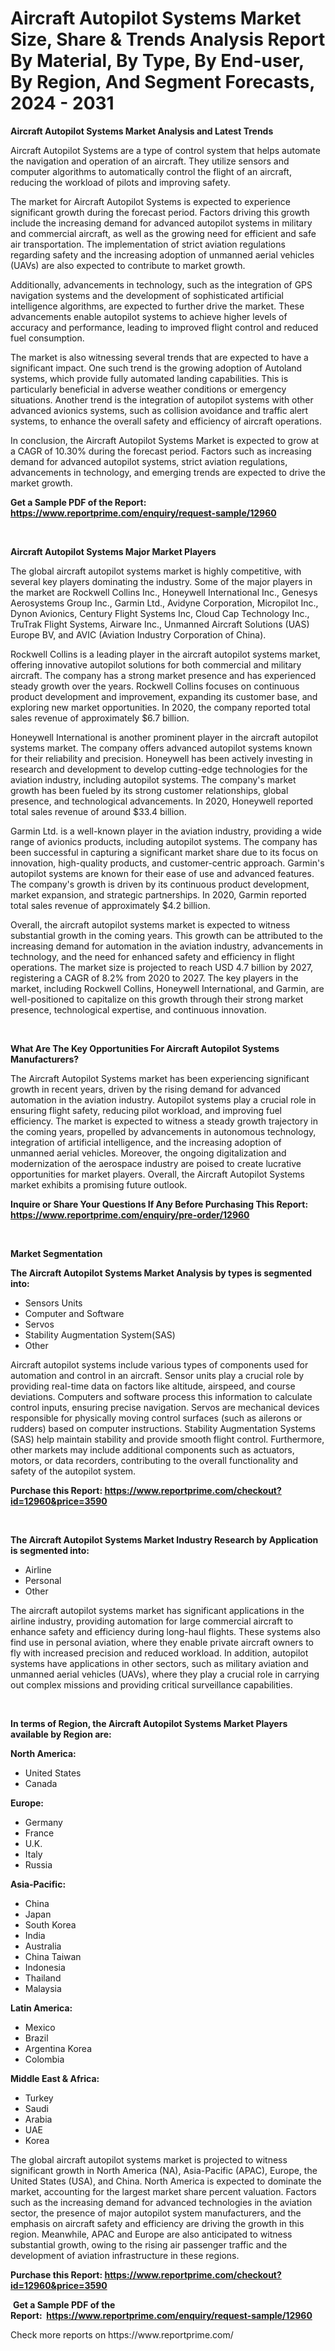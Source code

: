 <p><h1>Aircraft Autopilot Systems Market Size, Share & Trends Analysis Report By Material, By Type, By End-user, By Region, And Segment Forecasts, 2024 - 2031</h1></p><p><strong>Aircraft Autopilot Systems Market Analysis and Latest Trends</strong></p>
<p><p>Aircraft Autopilot Systems are a type of control system that helps automate the navigation and operation of an aircraft. They utilize sensors and computer algorithms to automatically control the flight of an aircraft, reducing the workload of pilots and improving safety.</p><p>The market for Aircraft Autopilot Systems is expected to experience significant growth during the forecast period. Factors driving this growth include the increasing demand for advanced autopilot systems in military and commercial aircraft, as well as the growing need for efficient and safe air transportation. The implementation of strict aviation regulations regarding safety and the increasing adoption of unmanned aerial vehicles (UAVs) are also expected to contribute to market growth.</p><p>Additionally, advancements in technology, such as the integration of GPS navigation systems and the development of sophisticated artificial intelligence algorithms, are expected to further drive the market. These advancements enable autopilot systems to achieve higher levels of accuracy and performance, leading to improved flight control and reduced fuel consumption.</p><p>The market is also witnessing several trends that are expected to have a significant impact. One such trend is the growing adoption of Autoland systems, which provide fully automated landing capabilities. This is particularly beneficial in adverse weather conditions or emergency situations. Another trend is the integration of autopilot systems with other advanced avionics systems, such as collision avoidance and traffic alert systems, to enhance the overall safety and efficiency of aircraft operations.</p><p>In conclusion, the Aircraft Autopilot Systems Market is expected to grow at a CAGR of 10.30% during the forecast period. Factors such as increasing demand for advanced autopilot systems, strict aviation regulations, advancements in technology, and emerging trends are expected to drive the market growth.</p></p>
<p><strong>Get a Sample PDF of the Report:&nbsp; <a href="https://www.reportprime.com/enquiry/request-sample/12960">https://www.reportprime.com/enquiry/request-sample/12960</a></strong></p>
<p>&nbsp;</p>
<p><strong>Aircraft Autopilot Systems Major Market Players</strong></p>
<p><p>The global aircraft autopilot systems market is highly competitive, with several key players dominating the industry. Some of the major players in the market are Rockwell Collins Inc., Honeywell International Inc., Genesys Aerosystems Group Inc., Garmin Ltd., Avidyne Corporation, Micropilot Inc., Dynon Avionics, Century Flight Systems Inc, Cloud Cap Technology Inc., TruTrak Flight Systems, Airware Inc., Unmanned Aircraft Solutions (UAS) Europe BV, and AVIC (Aviation Industry Corporation of China).</p><p>Rockwell Collins is a leading player in the aircraft autopilot systems market, offering innovative autopilot solutions for both commercial and military aircraft. The company has a strong market presence and has experienced steady growth over the years. Rockwell Collins focuses on continuous product development and improvement, expanding its customer base, and exploring new market opportunities. In 2020, the company reported total sales revenue of approximately $6.7 billion.</p><p>Honeywell International is another prominent player in the aircraft autopilot systems market. The company offers advanced autopilot systems known for their reliability and precision. Honeywell has been actively investing in research and development to develop cutting-edge technologies for the aviation industry, including autopilot systems. The company's market growth has been fueled by its strong customer relationships, global presence, and technological advancements. In 2020, Honeywell reported total sales revenue of around $33.4 billion.</p><p>Garmin Ltd. is a well-known player in the aviation industry, providing a wide range of avionics products, including autopilot systems. The company has been successful in capturing a significant market share due to its focus on innovation, high-quality products, and customer-centric approach. Garmin's autopilot systems are known for their ease of use and advanced features. The company's growth is driven by its continuous product development, market expansion, and strategic partnerships. In 2020, Garmin reported total sales revenue of approximately $4.2 billion.</p><p>Overall, the aircraft autopilot systems market is expected to witness substantial growth in the coming years. This growth can be attributed to the increasing demand for automation in the aviation industry, advancements in technology, and the need for enhanced safety and efficiency in flight operations. The market size is projected to reach USD 4.7 billion by 2027, registering a CAGR of 8.2% from 2020 to 2027. The key players in the market, including Rockwell Collins, Honeywell International, and Garmin, are well-positioned to capitalize on this growth through their strong market presence, technological expertise, and continuous innovation.</p></p>
<p>&nbsp;</p>
<p><strong>What Are The Key Opportunities For Aircraft Autopilot Systems Manufacturers?</strong></p>
<p><p>The Aircraft Autopilot Systems market has been experiencing significant growth in recent years, driven by the rising demand for advanced automation in the aviation industry. Autopilot systems play a crucial role in ensuring flight safety, reducing pilot workload, and improving fuel efficiency. The market is expected to witness a steady growth trajectory in the coming years, propelled by advancements in autonomous technology, integration of artificial intelligence, and the increasing adoption of unmanned aerial vehicles. Moreover, the ongoing digitalization and modernization of the aerospace industry are poised to create lucrative opportunities for market players. Overall, the Aircraft Autopilot Systems market exhibits a promising future outlook.</p></p>
<p><strong>Inquire or Share Your Questions If Any Before Purchasing This Report: <a href="https://www.reportprime.com/enquiry/pre-order/12960">https://www.reportprime.com/enquiry/pre-order/12960</a></strong></p>
<p>&nbsp;</p>
<p><strong>Market Segmentation</strong></p>
<p><strong>The Aircraft Autopilot Systems Market Analysis by types is segmented into:</strong></p>
<p><ul><li>Sensors Units</li><li>Computer and Software</li><li>Servos</li><li>Stability Augmentation System(SAS)</li><li>Other</li></ul></p>
<p><p>Aircraft autopilot systems include various types of components used for automation and control in an aircraft. Sensor units play a crucial role by providing real-time data on factors like altitude, airspeed, and course deviations. Computers and software process this information to calculate control inputs, ensuring precise navigation. Servos are mechanical devices responsible for physically moving control surfaces (such as ailerons or rudders) based on computer instructions. Stability Augmentation Systems (SAS) help maintain stability and provide smooth flight control. Furthermore, other markets may include additional components such as actuators, motors, or data recorders, contributing to the overall functionality and safety of the autopilot system.</p></p>
<p><strong>Purchase this Report:&nbsp;<a href="https://www.reportprime.com/checkout?id=12960&price=3590">https://www.reportprime.com/checkout?id=12960&price=3590</a></strong></p>
<p>&nbsp;</p>
<p><strong>The Aircraft Autopilot Systems Market Industry Research by Application is segmented into:</strong></p>
<p><ul><li>Airline</li><li>Personal</li><li>Other</li></ul></p>
<p><p>The aircraft autopilot systems market has significant applications in the airline industry, providing automation for large commercial aircraft to enhance safety and efficiency during long-haul flights. These systems also find use in personal aviation, where they enable private aircraft owners to fly with increased precision and reduced workload. In addition, autopilot systems have applications in other sectors, such as military aviation and unmanned aerial vehicles (UAVs), where they play a crucial role in carrying out complex missions and providing critical surveillance capabilities.</p></p>
<p>&nbsp;</p>
<p><strong>In terms of Region, the Aircraft Autopilot Systems Market Players available by Region are:</strong></p>
<p>
    <p> <strong> North America: </strong>
        <ul>
            <li>United States</li>
            <li>Canada</li>
        </ul>
        </p> 
    <p> <strong> Europe: </strong>
        <ul>
            <li>Germany</li>
            <li>France</li>
            <li>U.K.</li>
            <li>Italy</li>
            <li>Russia</li>
        </ul>
        </p> 
    <p> <strong> Asia-Pacific: </strong>
        <ul>
            <li>China</li>
            <li>Japan</li>
            <li>South Korea</li>
            <li>India</li>
            <li>Australia</li>
            <li>China Taiwan</li>
            <li>Indonesia</li>
            <li>Thailand</li>
            <li>Malaysia</li>
        </ul>
        </p> 
    <p> <strong> Latin America: </strong>
        <ul>
            <li>Mexico</li>
            <li>Brazil</li>
            <li>Argentina Korea</li>
            <li>Colombia</li>
        </ul>
        </p> 
    <p> <strong> Middle East & Africa: </strong>
        <ul>
            <li>Turkey</li>
            <li>Saudi</li>
            <li>Arabia</li>
            <li>UAE</li>
            <li>Korea</li>
        </ul>
    </p>
    </p>
<p><p>The global aircraft autopilot systems market is projected to witness significant growth in North America (NA), Asia-Pacific (APAC), Europe, the United States (USA), and China. North America is expected to dominate the market, accounting for the largest market share percent valuation. Factors such as the increasing demand for advanced technologies in the aviation sector, the presence of major autopilot system manufacturers, and the emphasis on aircraft safety and efficiency are driving the growth in this region. Meanwhile, APAC and Europe are also anticipated to witness substantial growth, owing to the rising air passenger traffic and the development of aviation infrastructure in these regions.</p></p>
<p><strong>Purchase this Report: <a href="https://www.reportprime.com/checkout?id=12960&price=3590">https://www.reportprime.com/checkout?id=12960&price=3590</a></strong></p>
<p>&nbsp;<strong>Get a Sample PDF of the Report:&nbsp;&nbsp;<a href="https://www.reportprime.com/enquiry/request-sample/12960">https://www.reportprime.com/enquiry/request-sample/12960</a></strong></p>
<p><strong></strong></p>
<p>Check more reports on https://www.reportprime.com/</p>